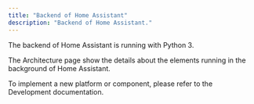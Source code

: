 ```yaml
---
title: "Backend of Home Assistant"
description: "Backend of Home Assistant."
---
```


The backend of Home Assistant is running with Python 3. 

The Architecture page show the details about the elements running in the background of Home Assistant.

To implement a new platform or component, please refer to the Development documentation.

